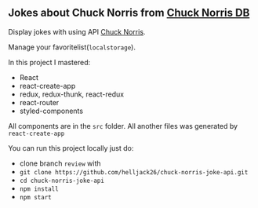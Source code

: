   ## Jokes about Chuck Norris from [Chuck Norris DB](https://api.chucknorris.io/)
  
 Display jokes with using API [Chuck Norris](https://api.chucknorris.io/).  

 Manage your favoritelist(`localstorage`).  
 
 In this project I mastered:
 - React
 - react-create-app 
 - redux, redux-thunk, react-redux 
 - react-router
 - styled-components
 
 All components are in the `src` folder. All another files was generated by `react-create-app`
 
 You can run this project locally just do:
 - clone branch `review` with 
 - `git clone https://github.com/helljack26/chuck-norris-joke-api.git` 
 - `cd chuck-norris-joke-api`
 - `npm install` 
 - `npm start`
